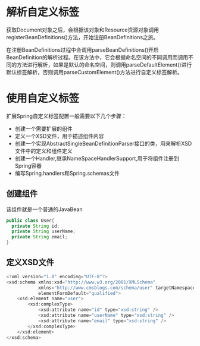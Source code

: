 # 解析自定义标签
获取Document对象之后，会根据该对象和Resource资源对象调用registerBeanDefinitions()方法，开始注册BeanDefinitions之旅。

在注册BeanDefinitions过程中会调用parseBeanDefinitions()开启BeanDefinition的解析过程。在该方法中，它会根据命名空间的不同调用而调用不同的方法进行解析，如果是默认的命名空间，则调用parseDefaultElement()进行默认标签解析，否则调用parseCustomElement()方法进行自定义标签解析。

# 使用自定义标签
扩展Spring自定义标签配置一般需要以下几个步骤：
- 创建一个需要扩展的组件
- 定义一个XSD文件，用于描述组件内容
- 创建一个实现AbstractSingleBeanDefinitionParser接口的类，用来解析XSD文件中的定义和组件定义
- 创建一个Handler,继承NameSpaceHandlerSupport,用于将组件注册到Spring容器
- 编写Spring.handlers和Spring.schemas文件

## 创建组件
该组件就是一个普通的JavaBean
```java
public class User{
  private String id;
  private String userName;
  private String email;
}
```

## 定义XSD文件
```java
<?xml version="1.0" encoding="UTF-8"?>
<xsd:schema xmlns:xsd="http://www.w3.org/2001/XMLSchema"
            xmlns="http://www.cmsblogs.com/schema/user" targetNamespace="http://www.cmsblogs.com/schema/user"
            elementFormDefault="qualified">
    <xsd:element name="user">
        <xsd:complexType>
            <xsd:attribute name="id" type="xsd:string" />
            <xsd:attribute name="userName" type="xsd:string" />
            <xsd:attribute name="email" type="xsd:string" />
        </xsd:complexType>
    </xsd:element>
</xsd:schema>
```
